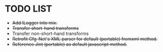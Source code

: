 ﻿TODO LIST
===

* <strike>Add ILogger into mix.</strike>
* <strike>Transfer short-hand transforms</strike>
* Transfer non-short-hand transforms
* <strike>Retrofit Cfg-Net's XML parser for default (portable) fromxml method.</strike>
* <strike>Reference Jint (portable) as default javascript method.</strike>